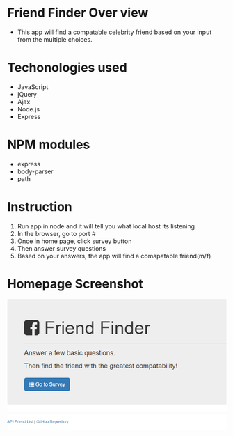   # Friend Finder Over view
  * This app will find a compatable celebrity friend based on your input from the multiple choices.
  
  # Techonologies used
  * JavaScript
  * jQuery
  * Ajax
  * Node.js
  * Express
  
  # NPM modules
  * express
  * body-parser
  * path
  
  # Instruction
  1. Run app in node and it will tell you what local host its listening
  2. In the browser, go to port #
  3. Once in home page, click survey button
  4. Then answer survey questions
  5. Based on your answers, the app will find a comapatable friend(m/f)

  # Homepage Screenshot
  ![Home Page screenshot](app/public/assets/img/ffhomepage.PNG)